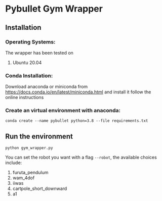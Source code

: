 # Pybullet Gym Wrapper
## Installation
### Operating Systems:
The wrapper has been tested on
1. Ubuntu 20.04
### Conda Installation:
Download anaconda or miniconda from https://docs.conda.io/en/latest/miniconda.html and install it follow the online instructions 
### Create an virtual environment with anaconda:
```
conda create --name pybullet python=3.8 --file requirements.txt
```
## Run the environment
```
python gym_wrapper.py
```
You can set the robot you want with a flag ```--robot```, the available choices include:

1. furuta_pendulum
2. wam_4dof
3. iiwas
4. cartpole_short_downward
5. a1
